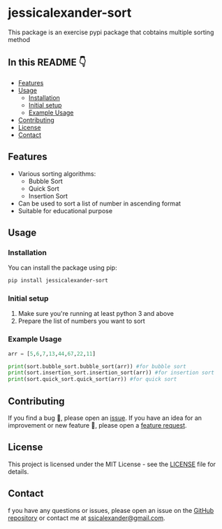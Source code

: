 # jessicalexander-sort

This package is an exercise pypi package that cobtains multiple sorting method

## In this README :point_down:

- [Features](#features)
- [Usage](#usage)       
  - [Installation](#installation)
  - [Initial setup](#initial-setup)
  - [Example Usage](#example-usage)
- [Contributing](#contributing)
- [License](#license)
- [Contact](#contact)

## Features
- Various sorting algorithms:
  - Bubble Sort
  - Quick Sort
  - Insertion Sort
- Can be used to sort a list of number in ascending format
- Suitable for educational purpose

## Usage

### Installation
You can install the package using pip:

```sh
pip install jessicalexander-sort
```
### Initial setup

1. Make sure you're running at least python 3 and above
2. Prepare the list of numbers you want to sort

### Example Usage
```python
arr = [5,6,7,13,44,67,22,11]

print(sort.bubble_sort.bubble_sort(arr)) #for bubble sort
print(sort.insertion_sort.insertion_sort(arr)) #for insertion sort
print(sort.quick_sort.quick_sort(arr)) #for quick sort
```
## Contributing

If you find a bug :bug:, please open an [issue](https://github.com/jessicalexander/siwp2005_jessicalexander_sort/issues).
If you have an idea for an improvement or new feature :rocket:, please open a [feature request](https://github.com/jessicalexander/siwp2005_jessicalexander_sort/issues).

## License
This project is licensed under the MIT License - see the [LICENSE](./LICENSE) file for details.

## Contact
f you have any questions or issues, please open an issue on the [GitHub repository](https://github.com/jessicalexander/siwp2005_jessicalexander_sort/issues) or contact me at [ssicalexander@gmail.com](ssicalexander@gmail.com).